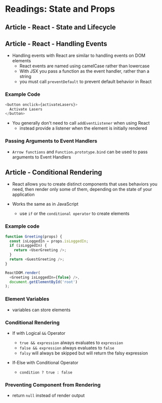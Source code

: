 # Readings: State and Props

## Article - React - State and Lifecycle

## Article - React - Handling Events

- Handling events with React are similar to handling events on DOM elements
  - React events are named using camelCase rather than lowercase
  - With JSX you pass a function as the event handler, rather than a string
  - you must call `preventDefault` to prevent default behavior in React
  
### Example Code

````javascript
<button onclick={activateLasers}>
  Activate Lasers
</button>
````

- You generally don't need to call `addEventListener` when using React
  - instead provide a listener when the element is initially rendered

### Passing Arguments to Event Handlers

- `Arrow functions` and `Function.prototype.bind` can be used to pass arguments to Event Handlers

## Article - Conditional Rendering

- React allows you to create distinct components that uses behaviors you need, then render only some of them, depending on the state of your application

- Works the same as in JavaScript
  - use `if` or the `conditional operator` to create elements 

### Example code

````javascript
function Greeting(props) {
  const isLoggedIn = props.isLoggedIn;
  if (isLoggedIn) {
    return <UserGreeting />;
  }
  return <GuestGreeting />;
}

ReactDOM.render(
  <Greeting isLoggedIn={false} />,
  document.getElementById('root')
);
````

### Element Variables

- variables can store elements

### Conditional Rendering

- If with Logical `&&` Operator
  - `true && expression` always evaluates to `expression`
  - `false && expression` always evaluates to `false`
  - `falsy` will always be skipped but will return the falsy expression

- If-Else with Conditional Operator
  - `condition ? true : false`

### Preventing Component from Rendering

- return `null` instead of render output
